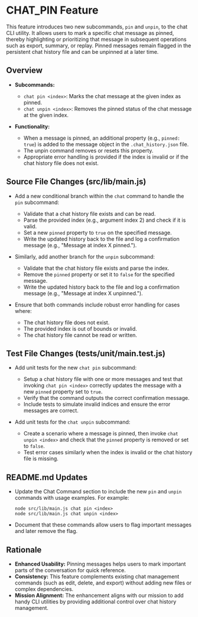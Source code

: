 # CHAT_PIN Feature

This feature introduces two new subcommands, `pin` and `unpin`, to the chat CLI utility. It allows users to mark a specific chat message as pinned, thereby highlighting or prioritizing that message in subsequent operations such as export, summary, or replay. Pinned messages remain flagged in the persistent chat history file and can be unpinned at a later time.

## Overview

- **Subcommands:**
  - `chat pin <index>`: Marks the chat message at the given index as pinned.
  - `chat unpin <index>`: Removes the pinned status of the chat message at the given index.

- **Functionality:**
  - When a message is pinned, an additional property (e.g., `pinned: true`) is added to the message object in the `.chat_history.json` file.
  - The unpin command removes or resets this property.
  - Appropriate error handling is provided if the index is invalid or if the chat history file does not exist.

## Source File Changes (src/lib/main.js)

- Add a new conditional branch within the `chat` command to handle the `pin` subcommand:
  - Validate that a chat history file exists and can be read.
  - Parse the provided index (e.g., argument index 2) and check if it is valid.
  - Set a new `pinned` property to `true` on the specified message.
  - Write the updated history back to the file and log a confirmation message (e.g., "Message at index X pinned.").

- Similarly, add another branch for the `unpin` subcommand:
  - Validate that the chat history file exists and parse the index.
  - Remove the `pinned` property or set it to `false` for the specified message.
  - Write the updated history back to the file and log a confirmation message (e.g., "Message at index X unpinned.").

- Ensure that both commands include robust error handling for cases where:
  - The chat history file does not exist.
  - The provided index is out of bounds or invalid.
  - The chat history file cannot be read or written.

## Test File Changes (tests/unit/main.test.js)

- Add unit tests for the new `chat pin` subcommand:
  - Setup a chat history file with one or more messages and test that invoking `chat pin <index>` correctly updates the message with a new `pinned` property set to `true`.
  - Verify that the command outputs the correct confirmation message.
  - Include tests to simulate invalid indices and ensure the error messages are correct.

- Add unit tests for the `chat unpin` subcommand:
  - Create a scenario where a message is pinned, then invoke `chat unpin <index>` and check that the `pinned` property is removed or set to `false`.
  - Test error cases similarly when the index is invalid or the chat history file is missing.

## README.md Updates

- Update the Chat Command section to include the new `pin` and `unpin` commands with usage examples. For example:
  ```
  node src/lib/main.js chat pin <index>
  node src/lib/main.js chat unpin <index>
  ```
- Document that these commands allow users to flag important messages and later remove the flag.

## Rationale

- **Enhanced Usability:** Pinning messages helps users to mark important parts of the conversation for quick reference.
- **Consistency:** This feature complements existing chat management commands (such as edit, delete, and export) without adding new files or complex dependencies.
- **Mission Alignment:** The enhancement aligns with our mission to add handy CLI utilities by providing additional control over chat history management.
